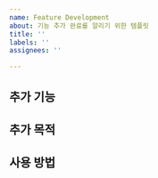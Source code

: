 ```yaml
---
name: Feature Development
about: 기능 추가 완료를 알리기 위한 템플릿
title: ''
labels: ''
assignees: ''

---
```


## 추가 기능


## 추가 목적


## 사용 방법